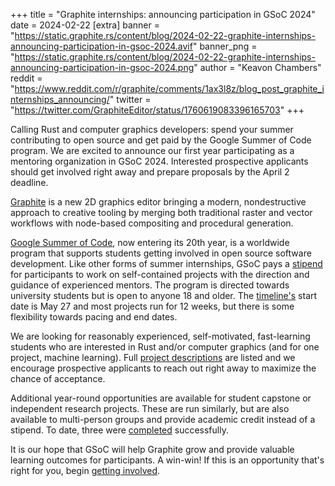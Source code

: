 +++
title = "Graphite internships: announcing participation in GSoC 2024"
date = 2024-02-22
[extra]
banner = "https://static.graphite.rs/content/blog/2024-02-22-graphite-internships-announcing-participation-in-gsoc-2024.avif"
banner_png = "https://static.graphite.rs/content/blog/2024-02-22-graphite-internships-announcing-participation-in-gsoc-2024.png"
author = "Keavon Chambers"
reddit = "https://www.reddit.com/r/graphite/comments/1ax3l8z/blog_post_graphite_internships_announcing/"
twitter = "https://twitter.com/GraphiteEditor/status/1760619083396165703"
+++

Calling Rust and computer graphics developers: spend your summer contributing to open source and get paid by the Google Summer of Code program. We are excited to announce our first year participating as a mentoring organization in GSoC 2024. Interested prospective applicants should get involved right away and prepare proposals by the April 2 deadline.

<!-- more -->

[Graphite](/) is a new 2D graphics editor bringing a modern, nondestructive approach to creative tooling by merging both traditional raster and vector workflows with node-based compositing and procedural generation.

[Google Summer of Code](https://summerofcode.withgoogle.com/), now entering its 20th year, is a worldwide program that supports students getting involved in open source software development. Like other forms of summer internships, GSoC pays a [stipend](https://developers.google.com/open-source/gsoc/help/student-stipends) for participants to work on self-contained projects with the direction and guidance of experienced mentors. The program is directed towards university students but is open to anyone 18 and older. The [timeline's](https://developers.google.com/open-source/gsoc/timeline) start date is May 27 and most projects run for 12 weeks, but there is some flexibility towards pacing and end dates.

We are looking for reasonably experienced, self-motivated, fast-learning students who are interested in Rust and/or computer graphics (and for one project, machine learning). Full [project descriptions](/volunteer/guide/projects/student-projects/#project-idea-list) are listed and we encourage prospective applicants to reach out right away to maximize the chance of acceptance.

Additional year-round opportunities are available for student capstone or independent research projects. These are run similarly, but are also available to multi-person groups and provide academic credit instead of a stipend. To date, three were [completed](/volunteer/guide/projects/student-projects/#successful-past-projects) successfully.

It is our hope that GSoC will help Graphite grow and provide valuable learning outcomes for participants. A win-win! If this is an opportunity that's right for you, begin [getting involved](/volunteer/guide/projects/student-projects/).
